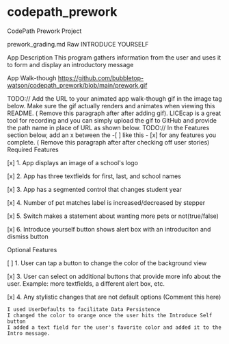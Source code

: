 # codepath_prework
CodePath Prework Project

 prework_grading.md Raw
INTRODUCE YOURSELF 

App Description
This program gathers information from the user and uses it to form and display an introductory message

App Walk-though
https://github.com/bubbletop-watson/codepath_prework/blob/main/prework.gif


TODO:// Add the URL to your animated app walk-though gif in the image tag below. Make sure the gif actually renders and animates when viewing this README. (   Remove this paragraph after after adding gif). LICEcap is a great tool for recording and you can simply upload the gif to GitHub and provide the path name in place of URL as shown below.
TODO:// In the Features section below, add an x between the -[ ] like this - [x] for any features you complete. (   Remove this paragraph after after checking off user stories)
Required Features

[x] 1. App displays an image of a school's logo

[x] 2. App has three textfields for first, last, and school names

[x] 3. App has a segmented control that changes student year

[x] 4. Number of pet matches label is increased/decreased by stepper

[x] 5. Switch makes a statement about wanting more pets or not(true/false)

[x] 6. Introduce yourself button shows alert box with an introduciton and dismiss button

Optional Features

[ ] 1. User can tap a button to change the color of the background view

[x] 3. User can select on additional buttons that provide more info about the user. Example: more textfields, a different alert box, etc.

[x] 4. Any stylistic changes that are not default options (Comment this here)

    I used UserDefaults to facilitate Data Persistence
    I changed the color to orange once the user hits the Introduce Self button
    I added a text field for the user's favorite color and added it to the Intro message.
      

